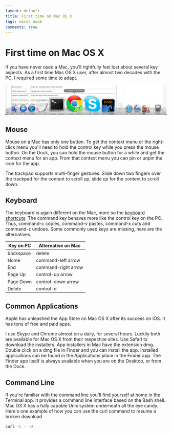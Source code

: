 ```yaml
---
layout: default
title: First time on Mac OS X
tags: macos noob
comments: true
---
```

# First time on Mac OS X

If you have never used a Mac, you'll rightfully feel lost about several key aspects. As a first time Mac OS X user, after almost two decades with the PC, I required some time to adapt.

![Dock](/assets/img/macos-dock.jpg)

## Mouse

Mouse on a Mac has only one button. To get the context menu or the right-click menu you'll need to hold the control key while you press the mouse button. On the Dock, you can hold the mouse button for a while and get the context menu for an app. From that context menu you can pin or unpin the icon for the app.

The trackpad supports multi-finger gestures. Slide down two fingers over the trackpad for the content to scroll up, slide up for the content to scroll down.

## Keyboard

The keyboard is again different on the Mac, more so the [keyboard shortcuts](http://support.apple.com/kb/HT1343). The command key behaves more like the control key on the PC. Thus, command-c copies, command-v pastes, command-x cuts and command-z undoes. Some commonly used keys are missing, here are the alternatives.

| Key on PC | Alternative on Mac  |
| --------- | ------------------- |
| backspace | delete              |
| Home      | command-left arrow  |
| End       | command-right arrow |
| Page Up   | control-up arrow    |
| Page Down | control-down arrow  |
| Delete    | control-d           |

## Common Applications

Apple has unleashed the App Store on Mac OS X after its success on iOS. It has tons of free and paid apps.

I use Skype and Chrome almost on a daily, for several hours. Luckily both are available for Mac OS X from their respective sites. Use Safari to download the installers. App installers in Mac have the extension dmg. Double click on a dmg file in Finder and you can install the app. Installed applications can be found in the Applications place in the Finder app. The Finder app itself is always available when you are on the Desktop, or from the Dock.

## Command Line

If you're familiar with the command line you'll find yourself at home in the Terminal app. It provides a command line interface based on the Bash shell. Mac OS X has a fully capable Unix system underneath all the eye candy. Here's one example of how you can use the curl command to resume a broken download

```bash
curl -C - -O
```
